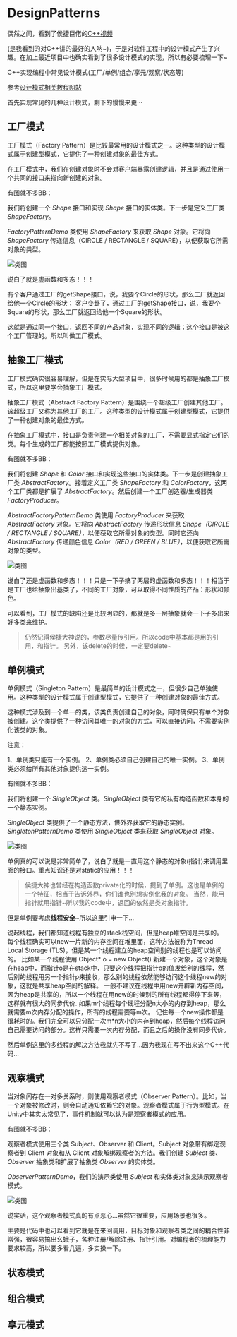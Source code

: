 # DesignPatterns

偶然之间，看到了侯捷巨佬的[C++视频](https://www.bilibili.com/video/BV1gb411g7pa)

(是我看到的对C++讲的最好的人呐~)，于是对软件工程中的设计模式产生了兴趣。在加上最近项目中也确实看到了很多设计模式的实现，所以有必要梳理一下~

C++实现编程中常见设计模式(工厂/单例/组合/享元/观察/状态等)

参考[设计模式相关教程网站](https://www.runoob.com/design-pattern/design-pattern-tutorial.html)

首先实现常见的几种设计模式，剩下的慢慢来更···

## 工厂模式

工厂模式（Factory Pattern）是比较最常用的设计模式之一。这种类型的设计模式属于创建型模式，它提供了一种创建对象的最佳方式。

在工厂模式中，我们在创建对象时不会对客户端暴露创建逻辑，并且是通过使用一个共同的接口来指向新创建的对象。

有图就不多BB：

我们将创建一个 *Shape* 接口和实现 *Shape* 接口的实体类。下一步是定义工厂类 *ShapeFactory*。

*FactoryPatternDemo* 类使用 *ShapeFactory* 来获取 *Shape* 对象。它将向 *ShapeFactory* 传递信息（CIRCLE / RECTANGLE / SQUARE），以便获取它所需对象的类型。

![类图](images/FactoryPattern.png)

说白了就是虚函数和多态！！！

有个客户通过工厂的getShape接口，说，我要个Circle的形状，那么工厂就返回给他一个Circle的形状；
客户变卦了，通过工厂的getShape接口，说，我要个Square的形状，那么工厂就返回给他一个Square的形状。

这就是通过同一个接口，返回不同的产品对象，实现不同的逻辑；这个接口是被这个工厂管理的。所以叫做工厂模式。

## 抽象工厂模式

工厂模式确实很容易理解，但是在实际大型项目中，很多时候用的都是抽象工厂模式，所以这里要学会抽象工厂模式。

抽象工厂模式（Abstract Factory Pattern）是围绕一个超级工厂创建其他工厂。该超级工厂又称为其他工厂的工厂。这种类型的设计模式属于创建型模式，它提供了一种创建对象的最佳方式。

在抽象工厂模式中，接口是负责创建一个相关对象的工厂，不需要显式指定它们的类。每个生成的工厂都能按照工厂模式提供对象。

有图就不多BB：

我们将创建 *Shape* 和 *Color* 接口和实现这些接口的实体类。下一步是创建抽象工厂类 *AbstractFactory*。接着定义工厂类 *ShapeFactory* 和 *ColorFactory*，这两个工厂类都是扩展了 *AbstractFactory*。然后创建一个工厂创造器/生成器类 *FactoryProducer*。

*AbstractFactoryPatternDemo* 类使用 *FactoryProducer* 来获取 *AbstractFactory* 对象。它将向 *AbstractFactory* 传递形状信息 *Shape（CIRCLE / RECTANGLE / SQUARE）*，以便获取它所需对象的类型。同时它还向 *AbstractFactory* 传递颜色信息 *Color（RED / GREEN / BLUE）*，以便获取它所需对象的类型。

![类图](images/AbstractFactoryPattern.png)

说白了还是虚函数和多态！！！只是一下子搞了两层的虚函数和多态！！！相当于是工厂也给抽象出基类了，不同的工厂对象，可以取得不同性质的产品：形状和颜色。

可以看到，工厂模式的缺陷还是比较明显的，那就是多一层抽象就会一下子多出来好多类来维护。

>仍然记得侯捷大神说的，参数尽量传引用。所以code中基本都是用的引用，和指针。
>另外，该delete的时候，一定要delete~

## 单例模式

单例模式（Singleton Pattern）是最简单的设计模式之一，但很少自己单独使用。这种类型的设计模式属于创建型模式，它提供了一种创建对象的最佳方式。

这种模式涉及到一个单一的类，该类负责创建自己的对象，同时确保只有单个对象被创建。这个类提供了一种访问其唯一的对象的方式，可以直接访问，不需要实例化该类的对象。

注意：

1、单例类只能有一个实例。
2、单例类必须自己创建自己的唯一实例。
3、单例类必须给所有其他对象提供这一实例。

有图就不多BB：

我们将创建一个 *SingleObject* 类。*SingleObject* 类有它的私有构造函数和本身的一个静态实例。

*SingleObject* 类提供了一个静态方法，供外界获取它的静态实例。*SingletonPatternDemo* 类使用 *SingleObject* 类来获取 *SingleObject* 对象。

![类图](images/Singleton.png)

单例真的可以说是非常简单了，说白了就是一直用这个静态的对象(指针)来调用里面的接口。重点知识还是对static的应用！！！

>侯捷大神也曾经在构造函数private化的时候，提到了单例。这也是单例的一个特征，相当于告诉外界，你们谁也别想实例化我的对象。
>当然，能用指针就用指针~所以我的code中，返回的依然是类对象指针。

但是单例要考虑**线程安全**~所以这里引申一下...

说起线程，我们都知道线程有独立的stack栈空间，但是heap堆空间是共享的。
每个线程确实可以new一片新的内存空间在堆里面，这种方法被称为Thread Local Storage (TLS)，但是某一个线程建立的heap空间别的线程也是可以访问的。
比如某一个线程使用 Object\* o = new Object() 新建一个对象，这个对象是在heap中，而指针o是在stack中，只要这个线程把指针o的值发给别的线程，然后别的线程用另一个指针p来接收，那么别的线程依然能够访问这个线程new的对象，这就是共享heap空间的解释。
一般不建议在线程中用new开辟新内存空间，因为heap是共享的，所以一个线程在用new的时候别的所有线程都得停下来等，这样就有很大的同步代价.  如果m个线程每个线程分配n大小的内存到heap，那么就需要m次内存分配的操作，所有的线程需要等m次。
记住每一个new操作都是很耗时的。我们完全可以只分配一次m\*n大小的内存到heap，然后每个线程访问自己需要访问的部分。这样只需要一次内存分配，而且之后的操作没有同步代价。

然后单例这里的多线程的解决方法我就先不写了...因为我现在写不出来这个C++代码...

## 观察模式

当对象间存在一对多关系时，则使用观察者模式（Observer Pattern）。比如，当一个对象被修改时，则会自动通知依赖它的对象。观察者模式属于行为型模式。在Unity中其实太常见了，事件机制就可以认为是观察者模式的应用。

有图就不多BB：

观察者模式使用三个类 Subject、Observer 和 Client。Subject 对象带有绑定观察者到 Client 对象和从 Client 对象解绑观察者的方法。我们创建 *Subject* 类、*Observer* 抽象类和扩展了抽象类 *Observer* 的实体类。

*ObserverPatternDemo*，我们的演示类使用 *Subject* 和实体类对象来演示观察者模式。

![类图](images/Observer.png)

说实话，这个观察者模式真的有点恶心...虽然它很重要，应用场景也很多。

主要是代码中也可以看到它就是在来回调用，目标对象和观察者类之间的耦合性非常强，很容易搞出幺蛾子，各种注册/解除注册、指针引用。对编程者的梳理能力要求较高，所以要多看几遍，多实操一下。

## 状态模式




## 组合模式





## 享元模式




